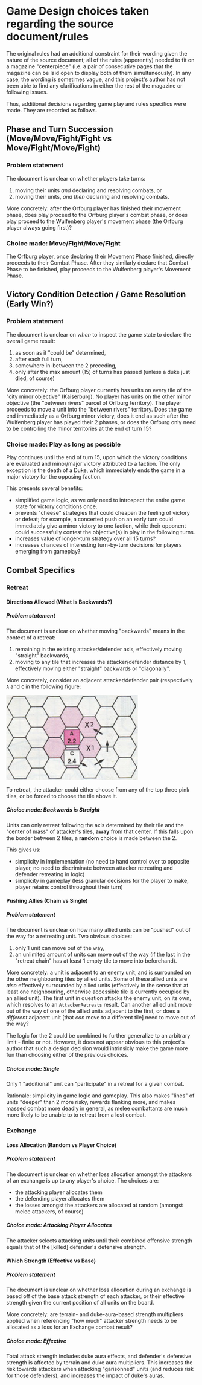 # Game Design choices taken regarding the source document/rules

The original rules had an additional constraint for their wording given the nature of the source document; all of the rules (apperently) needed to fit on a magazine "centerpiece" (i.e. a pair of consecutive pages that the magazine can be laid open to display both of them simultaneously). In any case, the wording is sometimes vague, and this project's author has not been able to find any clarifications in either the rest of the magazine or following issues.

Thus, additional decisions regarding game play and rules specifics were made. They are recorded as follows.

## Phase and Turn Succession (Move/Move/Fight/Fight vs Move/Fight/Move/Fight)
### Problem statement
The document is unclear on whether players take turns:
1. moving their units *and* declaring and resolving combats, or
2. moving their units, *and then* declaring and resolving combats.

More concretely: after the Orfburg player has finished their movement phase, does play proceed to the Orfburg player's combat phase, or does play proceed to the Wulfenberg player's movement phase (the Orfburg player always going first)?
### Choice made: Move/Fight/Move/Fight
The Orfburg player, once declaring their Movement Phase finished, directly proceeds to their Combat Phase. After they similarly declare that Combat Phase to be finished, play proceeds to the Wulfenberg player's Movement Phase.

## Victory Condition Detection / Game Resolution (Early Win?)
### Problem statement
The document is unclear on *when* to inspect the game state to declare the overall game result:
1. as soon as it "could be" determined,
2. after each full turn,
3. somewhere in-between the 2 preceding,
4. only after the max amount (15) of turns has passed (unless a duke just died, of course)

More concretely: the Orfburg player currently has units on every tile of the "city minor objective" (Kaiserburg). No player has units on the other minor objective (the "between rivers" parcel of Orfburg territory). The player proceeds to move a unit into the "between rivers" territory. Does the game end immediately as a Orfburg minor victory, does it end as such after the Wulfenberg player has played their 2 phases, or does the Orfburg only need to be controlling the minor territories at the end of turn 15?
### Choice made: Play as long as possible
Play continues until the end of turn 15, upon which the victory conditions are evaluated and minor/major victory attributed to a faction. The only exception is the death of a Duke, which immediately ends the game in a major victory for the opposing faction.

This presents several benefits:
- simplified game logic, as we only need to introspect the entire game state for victory conditions once.
- prevents "cheese" strategies that could cheapen the feeling of victory or defeat; for example, a concerted push on an early turn could immediately give a minor victory to one faction, while their opponent could successfully contest the objective(s) in play in the following turns.
- increases value of longer-turn strategy over all 15 turns?
- increases chances of interesting turn-by-turn decisions for players emerging from gameplay?


## Combat Specifics
### Retreat
#### Directions Allowed (What Is Backwards?)
##### Problem statement
The document is unclear on whether moving "backwards" means in the context of a retreat:
1. remaining in the existing attacker/defender axis, effectively moving "straight" backwards,
2. moving to any tile that increases the attacker/defender distance by 1, effectively moving either "straight" backwards or "diagonally".

More concretely, consider an adjacent attacker/defender pair (respectively `A` and `C` in the following figure:

![A small portion of a hexagonal grid. On it are 2 units, named "A" and "C", which are adjacent to each other. A is directly "above" C. Each of the 6 tiles directly adjacent to A are tinted pink.](./docs/example_0.png)

To retreat, the attacker could either choose from any of the top three pink tiles, or be forced to choose the tile above it.
##### Choice made: Backwards is Straight
Units can only retreat following the axis determined by their tile and the "center of mass" of attacker's tiles, **away** from that center. If this falls upon the border between 2 tiles, a **random** choice is made between the 2.

This gives us:
- simplicity in implementation (no need to hand control over to opposite player, no need to discriminate between attacker retreating and defender retreating in logic)
- simplicity in gameplay (less granular decisions for the player to make, player retains control throughout their turn)

#### Pushing Allies (Chain vs Single)
##### Problem statement
The document is unclear on how many allied units can be "pushed" out of the way for a retreating unit. Two obvious choices:
1. only 1 unit can move out of the way,
2. an unlimited amount of units can move out of the way (if the last in the "retreat chain" has at least 1 empty tile to move into beforehand).

More concretely: a unit is adjacent to an enemy unit, and is surrounded on the other neighbouring tiles by allied units. Some of these allied units are *also* effectively surrounded by allied units (effectively in the sense that at least one neighbouring, otherwise accessible tile is currently occupied by an allied unit). The first unit in question attacks the enemy unit, on its own, which resolves to an `AttackerRetreats` result. Can another allied unit move out of the way of one of the allied units adjacent to the first, or does a *different* adjacent unit [that *can* move to a different tile] need to move out of the way?

The logic for the 2 could be combined to further generalize to an arbitrary limit - finite or not. However, it does not appear obvious to this project's author that such a design decision would intrinsicly make the game more fun than choosing either of the previous choices.
##### Choice made: Single
Only 1 "additional" unit can "participate" in a retreat for a given combat.

Rationale: simplicity in game logic and gameplay. This also makes "lines" of units "deeper" than 2 more risky, rewards flanking more, and makes massed combat more deadly in general, as melee combattants are much more likely to be unable to to retreat from a lost combat.

### Exchange
#### Loss Allocation (Random vs Player Choice)
##### Problem statement
The document is unclear on whether loss allocation amongst the attackers of an exchange is up to any player's choice. The choices are:
- the attacking player allocates them
- the defending player allocates them
- the losses amongst the attackers are allocated at random (amongst melee attackers, of course)
##### Choice made: Attacking Player Allocates
The attacker selects attacking units until their combined offensive strength equals that of the [killed] defender's defensive strength.

#### Which Strength (Effective vs Base)
##### Problem statement
The document is unclear on whether loss allocation during an exchange is based off of the base attack strength of each attacker, or their effective strength given the current position of all units on the board.

More concretely: are terrain- and duke-aura-based strength multipliers applied when referencing "how much" attacker strength needs to be allocated as a loss for an Exchange combat result?
##### Choice made: Effective
Total attack strength includes duke aura effects, and defender's defensive strength is affected by terrain and duke aura multipliers. This increases the risk towards attackers when attacking "garisonned" units (and reduces risk for those defenders), and increases the impact of duke's auras.
